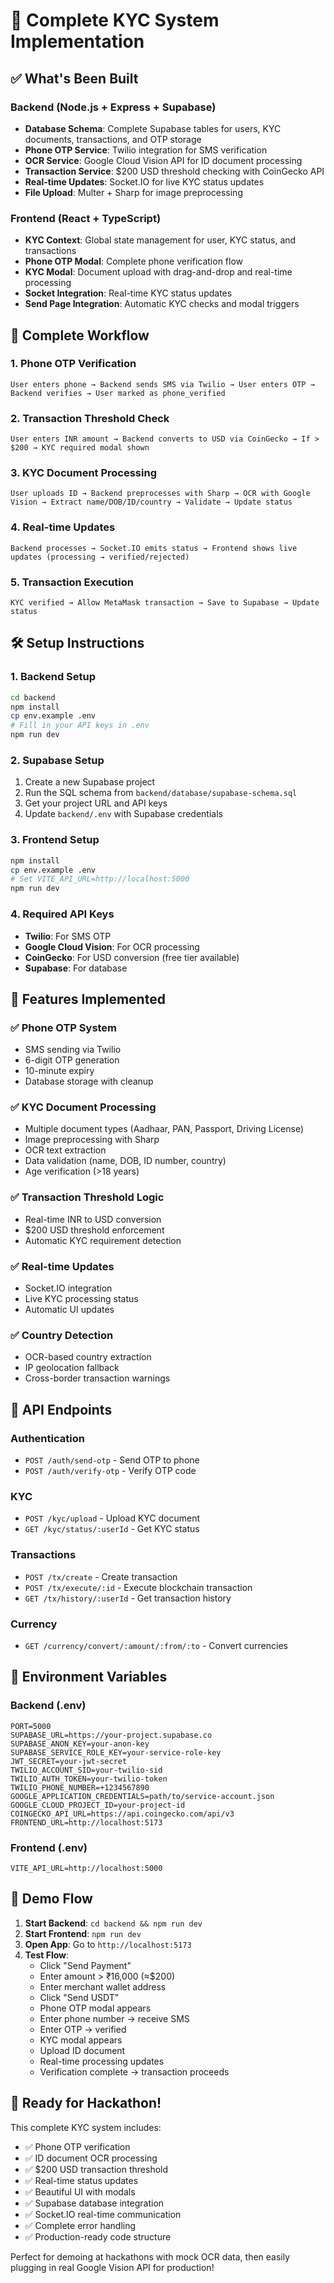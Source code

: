 # 🚀 Complete KYC System Implementation

## ✅ What's Been Built

### Backend (Node.js + Express + Supabase)
- **Database Schema**: Complete Supabase tables for users, KYC documents, transactions, and OTP storage
- **Phone OTP Service**: Twilio integration for SMS verification
- **OCR Service**: Google Cloud Vision API for ID document processing
- **Transaction Service**: $200 USD threshold checking with CoinGecko API
- **Real-time Updates**: Socket.IO for live KYC status updates
- **File Upload**: Multer + Sharp for image preprocessing

### Frontend (React + TypeScript)
- **KYC Context**: Global state management for user, KYC status, and transactions
- **Phone OTP Modal**: Complete phone verification flow
- **KYC Modal**: Document upload with drag-and-drop and real-time processing
- **Socket Integration**: Real-time KYC status updates
- **Send Page Integration**: Automatic KYC checks and modal triggers

## 🔄 Complete Workflow

### 1. Phone OTP Verification
```
User enters phone → Backend sends SMS via Twilio → User enters OTP → Backend verifies → User marked as phone_verified
```

### 2. Transaction Threshold Check
```
User enters INR amount → Backend converts to USD via CoinGecko → If > $200 → KYC required modal shown
```

### 3. KYC Document Processing
```
User uploads ID → Backend preprocesses with Sharp → OCR with Google Vision → Extract name/DOB/ID/country → Validate → Update status
```

### 4. Real-time Updates
```
Backend processes → Socket.IO emits status → Frontend shows live updates (processing → verified/rejected)
```

### 5. Transaction Execution
```
KYC verified → Allow MetaMask transaction → Save to Supabase → Update status
```

## 🛠 Setup Instructions

### 1. Backend Setup
```bash
cd backend
npm install
cp env.example .env
# Fill in your API keys in .env
npm run dev
```

### 2. Supabase Setup
1. Create a new Supabase project
2. Run the SQL schema from `backend/database/supabase-schema.sql`
3. Get your project URL and API keys
4. Update `backend/.env` with Supabase credentials

### 3. Frontend Setup
```bash
npm install
cp env.example .env
# Set VITE_API_URL=http://localhost:5000
npm run dev
```

### 4. Required API Keys
- **Twilio**: For SMS OTP
- **Google Cloud Vision**: For OCR processing
- **CoinGecko**: For USD conversion (free tier available)
- **Supabase**: For database

## 📱 Features Implemented

### ✅ Phone OTP System
- SMS sending via Twilio
- 6-digit OTP generation
- 10-minute expiry
- Database storage with cleanup

### ✅ KYC Document Processing
- Multiple document types (Aadhaar, PAN, Passport, Driving License)
- Image preprocessing with Sharp
- OCR text extraction
- Data validation (name, DOB, ID number, country)
- Age verification (>18 years)

### ✅ Transaction Threshold Logic
- Real-time INR to USD conversion
- $200 USD threshold enforcement
- Automatic KYC requirement detection

### ✅ Real-time Updates
- Socket.IO integration
- Live KYC processing status
- Automatic UI updates

### ✅ Country Detection
- OCR-based country extraction
- IP geolocation fallback
- Cross-border transaction warnings

## 🎯 API Endpoints

### Authentication
- `POST /auth/send-otp` - Send OTP to phone
- `POST /auth/verify-otp` - Verify OTP code

### KYC
- `POST /kyc/upload` - Upload KYC document
- `GET /kyc/status/:userId` - Get KYC status

### Transactions
- `POST /tx/create` - Create transaction
- `POST /tx/execute/:id` - Execute blockchain transaction
- `GET /tx/history/:userId` - Get transaction history

### Currency
- `GET /currency/convert/:amount/:from/:to` - Convert currencies

## 🔧 Environment Variables

### Backend (.env)
```env
PORT=5000
SUPABASE_URL=https://your-project.supabase.co
SUPABASE_ANON_KEY=your-anon-key
SUPABASE_SERVICE_ROLE_KEY=your-service-role-key
JWT_SECRET=your-jwt-secret
TWILIO_ACCOUNT_SID=your-twilio-sid
TWILIO_AUTH_TOKEN=your-twilio-token
TWILIO_PHONE_NUMBER=+1234567890
GOOGLE_APPLICATION_CREDENTIALS=path/to/service-account.json
GOOGLE_CLOUD_PROJECT_ID=your-project-id
COINGECKO_API_URL=https://api.coingecko.com/api/v3
FRONTEND_URL=http://localhost:5173
```

### Frontend (.env)
```env
VITE_API_URL=http://localhost:5000
```

## 🚀 Demo Flow

1. **Start Backend**: `cd backend && npm run dev`
2. **Start Frontend**: `npm run dev`
3. **Open App**: Go to `http://localhost:5173`
4. **Test Flow**:
   - Click "Send Payment"
   - Enter amount > ₹16,000 (≈$200)
   - Enter merchant wallet address
   - Click "Send USDT"
   - Phone OTP modal appears
   - Enter phone number → receive SMS
   - Enter OTP → verified
   - KYC modal appears
   - Upload ID document
   - Real-time processing updates
   - Verification complete → transaction proceeds

## 🎉 Ready for Hackathon!

This complete KYC system includes:
- ✅ Phone OTP verification
- ✅ ID document OCR processing
- ✅ $200 USD transaction threshold
- ✅ Real-time status updates
- ✅ Beautiful UI with modals
- ✅ Supabase database integration
- ✅ Socket.IO real-time communication
- ✅ Complete error handling
- ✅ Production-ready code structure

Perfect for demoing at hackathons with mock OCR data, then easily plugging in real Google Vision API for production!
